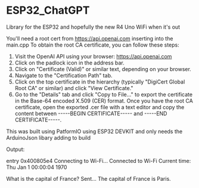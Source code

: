 # ESP32_ChatGPT

Library for the ESP32 and hopefully the new R4 Uno WiFi when it's out

You'll need a root cert from https://api.openai.com inserting into the main.cpp 
  To obtain the root CA certificate, you can follow these steps:

  1. Visit the OpenAI API using your browser: https://api.openai.com
  2. Click on the padlock icon in the address bar.
  3. Click on "Certificate (Valid)" or similar text, depending on your browser.
  4. Navigate to the "Certification Path" tab.
  5. Click on the top certificate in the hierarchy (typically "DigiCert Global Root CA" or similar) and click "View Certificate."
  6. Go to the "Details" tab and click "Copy to File..." to export the certificate in the Base-64 encoded X.509 (CER) format.
  Once you have the root CA certificate, open the exported .cer file with a text editor and copy the content between -----BEGIN CERTIFICATE----- and -----END      CERTIFICATE-----.

This was built using PatformIO using ESP32 DEVKIT and only needs the ArduinoJson libary adding to build

Output:

entry 0x400805e4
Connecting to Wi-Fi...
Connected to Wi-Fi
Current time: Thu Jan  1 00:00:04 1970

What is the capital of France?
Sent...
The capital of France is Paris.

